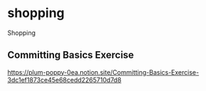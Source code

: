 # shopping

Shopping

## Committing Basics Exercise

https://plum-poppy-0ea.notion.site/Committing-Basics-Exercise-3dc1ef1873ce45e68cedd2265710d7d8
